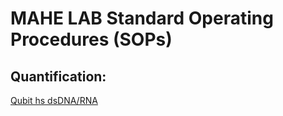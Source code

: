 # MAHE LAB Standard Operating Procedures (SOPs)

## Quantification:

[Qubit hs dsDNA/RNA](https://mahe-lab.github.io/sops/qubit_hs_rna_dna_quantification.html)
